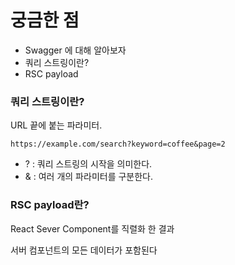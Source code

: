 # 궁금한 점

- Swagger 에 대해 알아보자
- 쿼리 스트링이란?
- RSC payload

### 쿼리 스트링이란?

URL 끝에 붙는 파라미터. 

`https://example.com/search?keyword=coffee&page=2`

- ? : 쿼리 스트링의 시작을 의미한다.
- & : 여러 개의 파라미터를 구분한다.

### RSC payload란?

React Sever Component를 직렬화 한 결과

서버 컴포넌트의 모든 데이터가 포함된다